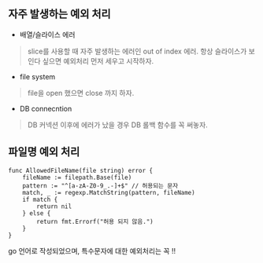## 자주 발생하는 예외 처리 

- 배열/슬라이스 에러 
> slice를 사용할 때 자주 발생하는 에러인 out of index 에러. 항상 슬라이스가 보인다 싶으면 예외처리 먼저 세우고 시작하자.

- file system 
> file을 open 했으면 close 까지 하자.

- DB connecntion 
> DB 커넥션 이후에 에러가 났을 경우 DB 롤백 함수를 꼭 써놓자.

##  파일명 예외 처리

```
func AllowedFileName(file string) error {
	fileName := filepath.Base(file)
	pattern := "^[a-zA-Z0-9_.-]+$" // 허용되는 문자
	match, _ := regexp.MatchString(pattern, fileName)
	if match {
		return nil
	} else {
		return fmt.Errorf("허용 되지 않음.")
	}
}
```

go 언어로 작성되었으며, 특수문자에 대한 예외처리는 꼭 !! 